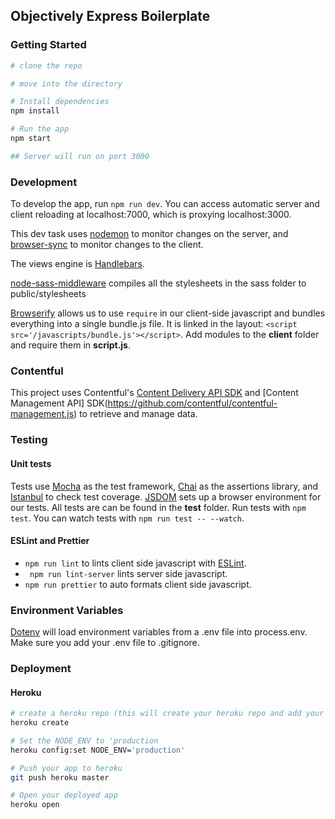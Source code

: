 ## Objectively Express Boilerplate

### Getting Started

```bash
# clone the repo

# move into the directory

# Install dependencies
npm install

# Run the app
npm start

## Server will run on port 3000
```

### Development

To develop the app, run `npm run dev`. You can access automatic server and client reloading at localhost:7000, which is
proxying localhost:3000.

This dev task uses [nodemon](https://github.com/remy/nodemon) to monitor changes on the server, and
[browser-sync](https://www.npmjs.com/package/browser-sync) to monitor changes to the client.

The views engine is [Handlebars](https://github.com/ericf/express-handlebars).

[node-sass-middleware](https://github.com/sass/node-sass-middleware) compiles all the stylesheets in the sass folder to
public/stylesheets

[Browserify](https://github.com/browserify/browserify) allows us to use `require` in our client-side javascript and
bundles everything into a single bundle.js file. It is linked in the layout: `<script
src='/javascripts/bundle.js'></script>`. Add modules to the **client** folder and require them in **script.js**.

### Contentful
This project uses Contentful's [Content Delivery API SDK](https://github.com/contentful/contentful.js) and [Content Management API] SDK(https://github.com/contentful/contentful-management.js) to retrieve and manage data.

### Testing

#### Unit tests

Tests use [Mocha](https://mochajs.org/) as the test framework, [Chai](http://www.chaijs.com/) as the assertions
library, and [Istanbul](https://istanbul.js.org/) to check test coverage. [JSDOM](https://github.com/jsdom/jsdom) sets up a browser environment for our tests. All tests are can be found in the **test** folder. Run tests with `npm test`. You can watch tests with `npm run test -- --watch`.

#### ESLint and Prettier

- `npm run lint` to lints client side javascript with [ESLint](https://eslint.org/). 
- ` npm run lint-server` lints server side javascript.
- `npm run prettier` to auto formats client side javascript.


### Environment Variables

[Dotenv](https://www.npmjs.com/package/dotenv) will load environment variables from a .env file into process.env. Make sure you add your .env file to .gitignore.

### Deployment

#### Heroku

```bash
# create a heroku repo (this will create your heroku repo and add your remore)
heroku create

# Set the NODE_ENV to 'production
heroku config:set NODE_ENV='production'

# Push your app to heroku
git push heroku master

# Open your deployed app
heroku open
```
